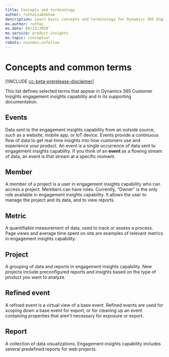 ```yaml
---
title: Concepts and terminology
author: ruthaisabokhae
description: Learn basic concepts and terminology for Dynamics 365 Engagement Insights
ms.author: ruthai
ms.date: 08/13/2020`
ms.service: product-insights
ms.topic: conceptual
robots: noindex,nofollow
---
```


# Concepts and common terms

[!INCLUDE [cc-beta-prerelease-disclaimer]( ../includes/cc-beta-prerelease-disclaimer.md)]

This list defines selected terms that appear in Dynamics 365 Customer Insights engagement insights capability and in its supporting documentation.

## Events

Data sent to the engagement insights capability from an outside source, such as a website, mobile app, or IoT device. Events provide a continuous flow of data to get real-time insights into how customers use and experience your product. An event is a single occurrence of data sent to engagement insights capability. If you think of an **event** as a flowing stream of data, an event is that stream at a specific moment.

## Member

A member of a project is a user in engagement insights capability who can access a project. Members can have roles. Currently, “Owner” is the only role available in engagement insights capability. It allows the user to manage the project and its data, and to view reports.

## Metric

A quantifiable measurement of data, used to track or assess a process. Page views and average time spent on site are examples of relevant metrics in engagement insights capability.

## Project

A grouping of data and reports in engagement insights capability. New projects include preconfigured reports and insights based on the type of product you want to analyze.

## Refined event

A refined event is a virtual view of a base event. Refined events are used for scoping down a base event for export, or for cleaning up an event containing properties that aren't necessary for exposure or export.

## Report

A collection of data visualizations. Engagement insights capability includes several predefined reports for web projects.
